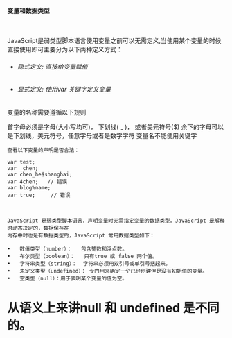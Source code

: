 #### 变量和数据类型

<br>

JavaScript是弱类型脚本语言使用变量之前可以无需定义,当使用某个变量的时候直接使用即可主要分为以下两种定义方式：

* ###### 隐式定义: 直接给变量赋值
* ###### 显式定义: 使用var 关键字定义变量

<script  type="text/javascript">
var a, b, c;  //  可以一次性定义多个变量
var i, j = "abc", k = 0;  //   定义变量时可以为变量指定初始值
</script>            


变量的名称需要遵循以下规则

首字母必须是字母(大小写均可)，  下划线( _ )， 或者美元符号($)
	余下的字母可以是下划线，美元符号，任意字母或者是数字字符
	变量名不能使用关键字


	查看以下变量的声明是否合法：

	var test;
	var _chen;
	var chen_he$shanghai;
	var 4chen;   // 错误
	var blog%name;
	var true;     // 错误            



	JavaScript 是弱类型脚本语言，声明变量时无需指定变量的数据类型。JavaScript 是解释时动态决定的，数据保存在
	内存中时也是有数据类型的，JavaScript 常用数据类型如下：

	•   数值类型（number）：   包含整数和浮点数。
	•   布尔类型（boolean）：   只有true 或 false 两个值。
	•   字符串类型（string）：  字符串必须用双引号或单引号括起来。           
	•   未定义类型（undefined）： 专门用来确定一个已经创建但是没有初始值的变量。
	•   空类型（null）：用于表明某个变量的值为空。

# 从语义上来讲null 和 undefined 是不同的。
